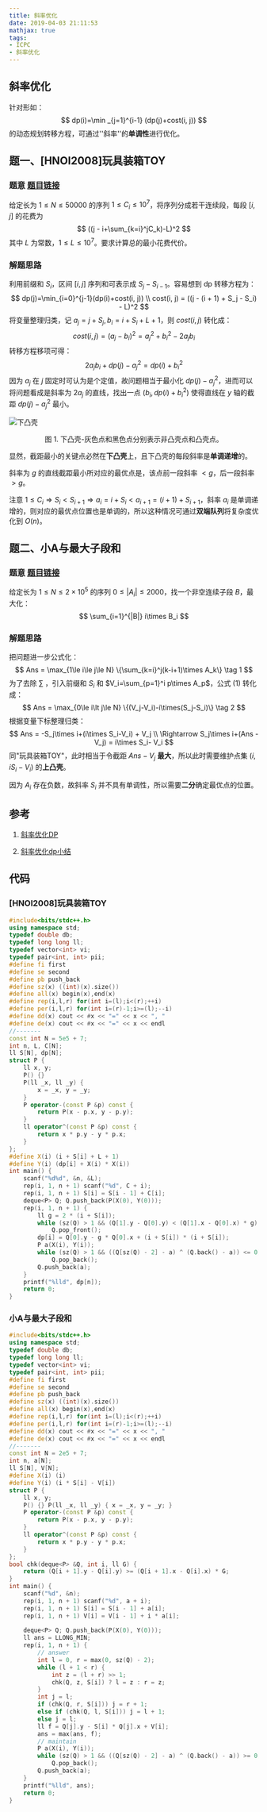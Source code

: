 ```yaml
---
title: 斜率优化
date: 2019-04-03 21:11:53
mathjax: true
tags:
- ICPC
- 斜率优化
---
```


## 斜率优化

针对形如：
$$
dp(i)=\min _{j=1}^{i-1} (dp(j)+cost(i, j))
$$
的动态规划转移方程，可通过''斜率''的**单调性**进行优化。

## 题一、[HNOI2008]玩具装箱TOY

### 题意 [题目链接](<https://www.luogu.org/problemnew/show/P3195>)

给定长为 $1\le N\le 50000$ 的序列 $1\le C_i\le 10^7$，将序列分成若干连续段，每段 $[i, j]$ 的花费为
$$
((j - i+\sum_{k=i}^jC_k)-L)^2
$$
其中 $L$ 为常数，$1\le L \le 10^7$。要求计算总的最小花费代价。

### 解题思路

利用前缀和 $S_i$，区间 $[i, j]$ 序列和可表示成 $S_j - S_{i-1}$。容易想到 dp 转移方程为：
$$
dp(j)=\min_{i=0}^{j-1}(dp(i)+cost(i, j)) \\
cost(i, j) = ((j - (i + 1) + S_j - S_i) - L)^2
$$
将变量整理归类，记 $a_j=j+S_j, b_i=i+S_i+L+1$，则 $cost(i, j)$ 转化成：
$$
cost(i, j) = (a_j-b_i)^2 = a_j^2+b_i^2-2a_jb_i
$$
转移方程移项可得：
$$
2a_jb_i + dp(j)-a_j^2=dp(i)+b_i^2
$$
因为 $a_j$ 在 $j$ 固定时可认为是个定值，故问题相当于最小化 $dp(j)-a_j^2$，进而可以将问题看成是斜率为 $2a_j$ 的直线，找出一点 $(b_i, dp(i)+b_i^2)$ 使得直线在 $y$ 轴的截距 $dp(j) - a_j^2$ 最小。

![下凸壳](1554264317802.png)

<center>图 1. 下凸壳-灰色点和黑色点分别表示非凸壳点和凸壳点。</center>

显然，截距最小的关键点必然在**下凸壳**上，且下凸壳的每段斜率是**单调递增**的。

斜率为 $g$ 的直线截距最小所对应的最优点是，该点前一段斜率 $\lt g$，后一段斜率 $\gt g$。

注意 $1\le C_i  \Rightarrow S_i \lt S_{i + 1} \Rightarrow a_i=i+S_i \lt a_{i + 1}=(i + 1) + S_{i + 1}$，斜率 $a_i$ 是单调递增的，则对应的最优点位置也是单调的，所以这种情况可通过**双端队列**将复杂度优化到 $O(n)$。

## 题二、小A与最大子段和

### 题意 [题目链接](https://ac.nowcoder.com/acm/contest/545/A)

给定长为 $1\le N \le 2\times 10^5$ 的序列 $0 \le |A_i| \le 2000$，找一个非空连续子段 $B$，最大化：
$$
\sum_{i=1}^{|B|} i\times B_i
$$

### 解题思路

把问题进一步公式化：
$$
Ans = \max_{1\le i\le j\le N} \{\sum_{k=i}^j(k-i+1)\times A_k\} \tag 1
$$
为了去除 $\sum$ ，引入前缀和 $S_i$ 和 $V_i=\sum_{p=1}^i p\times A_p$，公式 (1) 转化成：
$$
Ans = \max_{0\le i\lt j\le N} \{(V_j-V_i)-i\times(S_j-S_i)\} \tag 2
$$
根据变量下标整理归类：
$$
Ans = -S_j\times i+(i\times S_i-V_i) + V_j \\
\Rightarrow S_j\times i+(Ans - V_j) = i\times S_i- V_i
$$
同"玩具装箱TOY"，此时相当于令截距 $Ans - V_j$ **最大**，所以此时需要维护点集 $(i, iS_i-V_i)$ 的**上凸壳**。

因为 $A_i$ 存在负数，故斜率 $S_i$ 并不具有单调性，所以需要**二分**确定最优点的位置。 

## 参考

1. [斜率优化DP](https://www.cnblogs.com/ka200812/archive/2012/08/03/2621345.html)

2. [斜率优化dp小结](https://blog.csdn.net/lxc779760807/article/details/51366552)

## 代码

### [HNOI2008]玩具装箱TOY

```c++
#include<bits/stdc++.h>
using namespace std;
typedef double db;
typedef long long ll;
typedef vector<int> vi;
typedef pair<int, int> pii;
#define fi first
#define se second
#define pb push_back
#define sz(x) ((int)(x).size())
#define all(x) begin(x),end(x)
#define rep(i,l,r) for(int i=(l);i<(r);++i)
#define per(i,l,r) for(int i=(r)-1;i>=(l);--i)
#define dd(x) cout << #x << "=" << x << ", "
#define de(x) cout << #x << "=" << x << endl
//-------
const int N = 5e5 + 7;
int n, L, C[N];
ll S[N], dp[N];
struct P {
	ll x, y;
	P() {}
	P(ll _x, ll _y) {
		x = _x, y = _y;
	}
	P operator-(const P &p) const {
		return P(x - p.x, y - p.y);
	}
	ll operator^(const P &p) const {
		return x * p.y - y * p.x;		
	}
};
#define X(i) (i + S[i] + L + 1)
#define Y(i) (dp[i] + X(i) * X(i))
int main() {
	scanf("%d%d", &n, &L);
	rep(i, 1, n + 1) scanf("%d", C + i);
	rep(i, 1, n + 1) S[i] = S[i - 1] + C[i];
	deque<P> Q; Q.push_back(P(X(0), Y(0)));
	rep(i, 1, n + 1) {
		ll g = 2 * (i + S[i]);
		while (sz(Q) > 1 && (Q[1].y - Q[0].y) < (Q[1].x - Q[0].x) * g) 
			Q.pop_front();
		dp[i] = Q[0].y - g * Q[0].x + (i + S[i]) * (i + S[i]);
		P a(X(i), Y(i));
		while (sz(Q) > 1 && ((Q[sz(Q) - 2] - a) ^ (Q.back() - a)) <= 0) 
			Q.pop_back();	
		Q.push_back(a);
	}	
	printf("%lld", dp[n]);
	return 0;
}
```

### 小A与最大子段和

```c++
#include<bits/stdc++.h>
using namespace std;
typedef double db;
typedef long long ll;
typedef vector<int> vi;
typedef pair<int, int> pii;
#define fi first
#define se second
#define pb push_back
#define sz(x) ((int)(x).size())
#define all(x) begin(x),end(x)
#define rep(i,l,r) for(int i=(l);i<(r);++i)
#define per(i,l,r) for(int i=(r)-1;i>=(l);--i)
#define dd(x) cout << #x << "=" << x << ", "
#define de(x) cout << #x << "=" << x << endl
//-------
const int N = 2e5 + 7;
int n, a[N];
ll S[N], V[N];
#define X(i) (i)
#define Y(i) (i * S[i] - V[i])
struct P {
	ll x, y;
	P() {} P(ll _x, ll _y) { x = _x, y = _y; } 
	P operator-(const P &p) const {
		return P(x - p.x, y - p.y);
	}
	ll operator^(const P &p) const {
		return x * p.y - y * p.x;
	}
};
bool chk(deque<P> &Q, int i, ll G) {
	return (Q[i + 1].y - Q[i].y) >= (Q[i + 1].x - Q[i].x) * G;	
}
int main() {
	scanf("%d", &n);
	rep(i, 1, n + 1) scanf("%d", a + i);	
	rep(i, 1, n + 1) S[i] = S[i - 1] + a[i];
	rep(i, 1, n + 1) V[i] = V[i - 1] + i * a[i];
		
	deque<P> Q; Q.push_back(P(X(0), Y(0)));
	ll ans = LLONG_MIN;
	rep(i, 1, n + 1) {
		// answer
		int l = 0, r = max(0, sz(Q) - 2);
		while (l + 1 < r) {
			int z = (l + r) >> 1;
			chk(Q, z, S[i]) ? l = z : r = z;	
		}
		int j = l;
		if (chk(Q, r, S[i])) j = r + 1;
		else if (chk(Q, l, S[i])) j = l + 1;
		else j = l;
		ll f = Q[j].y - S[i] * Q[j].x + V[i];
		ans = max(ans, f);
		// maintain
		P a(X(i), Y(i));
		while (sz(Q) > 1 && ((Q[sz(Q) - 2] - a) ^ (Q.back() - a)) >= 0)
			Q.pop_back();
		Q.push_back(a);
	}
	printf("%lld", ans);
	return 0;
}
```

